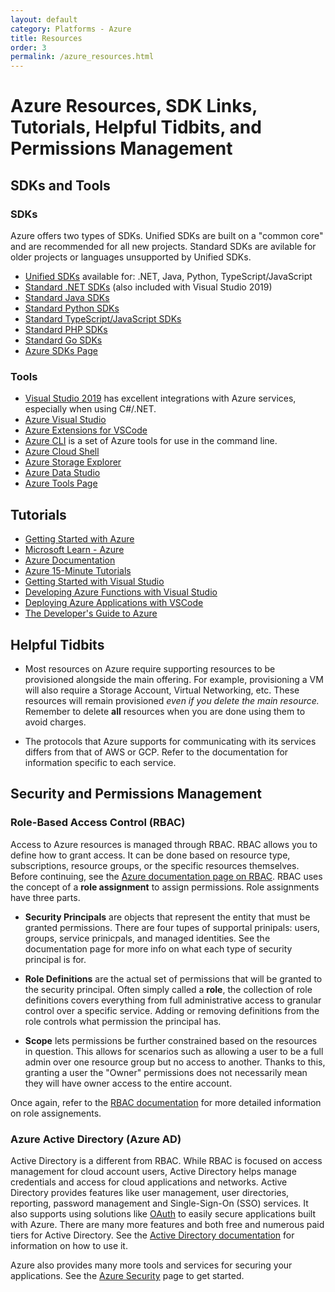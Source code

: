 ```yaml
---
layout: default
category: Platforms - Azure
title: Resources
order: 3
permalink: /azure_resources.html
---
```


# Azure Resources, SDK Links, Tutorials, Helpful Tidbits, and Permissions Management

## SDKs and Tools
### SDKs
Azure offers two types of SDKs. Unified SDKs are built on a "common core" and are recommended for all new projects. Standard SDKs are avilable for older projects or languages unsupported by Unified SDKs.

- [Unified SDKs](https://azure.github.io/azure-sdk/releases/latest/index.html#java-packages) available for: .NET, Java, Python, TypeScript/JavaScript
- [Standard .NET SDKs](https://azure.github.io/azure-sdk/releases/latest/all/dotnet.html) (also included with Visual Studio 2019)
- [Standard Java SDKs](https://azure.github.io/azure-sdk/releases/latest/all/java.html) 
- [Standard Python SDKs](https://azure.github.io/azure-sdk/releases/latest/all/python.html) 
- [Standard TypeScript/JavaScript SDKs](https://azure.github.io/azure-sdk/releases/latest/all/js.html) 
- [Standard PHP SDKs](https://packagist.org/packages/microsoft/) 
- [Standard Go SDKs](https://docs.microsoft.com/en-us/azure/developer/go/azure-sdk-install) 
- [Azure SDKs Page](https://azure.microsoft.com/en-us/downloads/)

### Tools
- [Visual Studio 2019](https://visualstudio.microsoft.com/) has excellent integrations with Azure services, especially when using C#/.NET.
- [Azure Visual Studio](https://azure.microsoft.com/en-us/products/visual-studio/)
- [Azure Extensions for VSCode](https://code.visualstudio.com/docs/azure/extensions)
- [Azure CLI](https://docs.microsoft.com/en-us/cli/azure/install-azure-cli?view=azure-cli-latest) is a set of Azure tools for use in the command line.
- [Azure Cloud Shell](https://docs.microsoft.com/en-us/azure/cloud-shell/overview)
- [Azure Storage Explorer](https://azure.microsoft.com/en-us/features/storage-explorer/)
- [Azure Data Studio](https://docs.microsoft.com/en-us/sql/azure-data-studio/download-azure-data-studio?view=sql-server-2017)
- [Azure Tools Page](https://azure.microsoft.com/en-us/product-categories/developer-tools/)

## Tutorials
- [Getting Started with Azure](https://azure.microsoft.com/en-us/get-started/)
- [Microsoft Learn - Azure](https://docs.microsoft.com/en-us/learn/azure/)
- [Azure Documentation](https://docs.microsoft.com/en-us/azure/?product=featured)
- [Azure 15-Minute Tutorials](https://tutorials.visualstudio.com/)
- [Getting Started with Visual Studio](https://visualstudio.microsoft.com/vs/getting-started/)
- [Developing Azure Functions with Visual Studio](https://docs.microsoft.com/en-us/azure/azure-functions/functions-develop-vs)
- [Deploying Azure Applications with VSCode](https://code.visualstudio.com/docs/azure/deployment)
- [The Developer's Guide to Azure](https://azure.microsoft.com/en-us/campaigns/developer-guide/)

## Helpful Tidbits
- Most resources on Azure require supporting resources to be provisioned alongside the main offering. For example, provisioning a VM will also require a Storage Account, Virtual Networking, etc. These resources will remain provisioned *even if you delete the main resource.* Remember to delete **all** resources when you are done using them to avoid charges.

- The protocols that Azure supports for communicating with its services differs from that of AWS or GCP. Refer to the documentation for information specific to each service.

## Security and Permissions Management
### Role-Based Access Control (RBAC)
Access to Azure resources is managed through RBAC. RBAC allows you to define how to grant access. It can be done based on resource type, subscriptions, resource groups, or the specific resources themselves. Before continuing, see the [Azure documentation page on RBAC](https://docs.microsoft.com/en-us/azure/role-based-access-control/overview). RBAC uses the concept of a **role assignment** to assign permissions. Role assignments have three parts.

- **Security Principals** are objects that represent the entity that must be granted permissions. There are four tupes of supportal prinipals: users, groups, service prinicpals, and managed identities. See the documentation page for more info on what each type of security principal is for.

- **Role Definitions** are the actual set of permissions that will be granted to the security principal. Often simply called a **role**, the collection of role definitions covers everything from full administrative access to granular control over a specific service. Adding or removing definitions from the role controls what permission the principal has.

- **Scope** lets permissions be further constrained based on the resources in question. This allows for scenarios such as allowing a user to be a full admin over one resource group but no access to another. Thanks to this, granting a user the "Owner" permissions does not necessarily mean they will have owner access to the entire account.

Once again, refer to the [RBAC documentation](https://docs.microsoft.com/en-us/azure/role-based-access-control/overview) for more detailed information on role assignements.

### Azure Active Directory (Azure AD)
Active Directory is a different from RBAC. While RBAC is focused on access management for cloud account users, Active Directory helps manage credentials and access for cloud applications and networks. Active Directory provides features like user management, user directories, reporting, password management and Single-Sign-On (SSO) services. It also supports using solutions like [OAuth](https://oauth.net/) to easily secure applications built with Azure. There are many more features and both free and numerous paid tiers for Active Directory. See the [Active Directory documentation](https://docs.microsoft.com/en-us/azure/active-directory/fundamentals/active-directory-whatis) for information on how to use it.

Azure also provides many more tools and services for securing your applications. See the [Azure Security](https://docs.microsoft.com/en-us/azure/security/fundamentals/overview) page to get started.